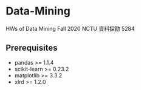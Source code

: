 # Data-Mining
HWs of Data Mining Fall 2020 NCTU 資料探勘 5284



## Prerequisites
* pandas >= 1.1.4
* scikit-learn >= 0.23.2
* matplotlib >= 3.3.2
* xlrd >= 1.2.0